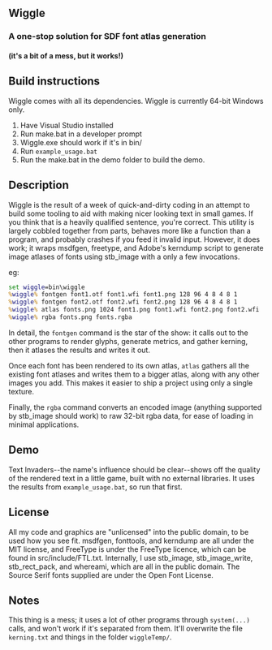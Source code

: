 ## Wiggle
### A one-stop solution for SDF font atlas generation
#### (it's a bit of a mess, but it works!)

## Build instructions

Wiggle comes with all its dependencies. Wiggle is currently 64-bit Windows only.

1. Have Visual Studio installed
2. Run make.bat in a developer prompt 
3. Wiggle.exe should work if it's in bin/
4. Run `example_usage.bat`
5. Run the make.bat in the demo folder to build the demo.

## Description

Wiggle is the result of a week of quick-and-dirty coding in an attempt to build some tooling to aid with making nicer looking text in small games. If you think that is a heavily qualified sentence, you're correct. This utility is largely cobbled together from parts, behaves more like a function than a program, and probably crashes if you feed it invalid input. However, it does work; it wraps msdfgen, freetype, and Adobe's kerndump script to generate image atlases of fonts using stb_image with a only a few invocations. 

eg:
```bat
set wiggle=bin\wiggle
%wiggle% fontgen font1.otf font1.wfi font1.png 128 96 4 8 4 8 1
%wiggle% fontgen font2.otf font2.wfi font2.png 128 96 4 8 4 8 1
%wiggle% atlas fonts.png 1024 font1.png font1.wfi font2.png font2.wfi
%wiggle% rgba fonts.png fonts.rgba
```

In detail, the `fontgen` command is the star of the show: it calls out to the other programs to render glyphs, generate metrics, and gather kerning, then it atlases the results and writes it out.

Once each font has been rendered to its own atlas, `atlas` gathers all the existing font atlases and writes them to a bigger atlas, along with any other images you add. This makes it easier to ship a project using only a single texture. 

Finally, the `rgba` command converts an encoded image (anything supported by stb_image should work) to raw 32-bit rgba data, for ease of loading in minimal applications.

## Demo

Text Invaders--the name's influence should be clear--shows off the quality of the rendered text in a little game, built with no external libraries. It uses the results from `example_usage.bat`, so run that first. 

## License

All my code and graphics are "unlicensed" into the public domain, to be used how you see fit. msdfgen, fonttools, and kerndump are all under the MIT license, and FreeType is under the FreeType licence, which can be found in src/include/FTL.txt. Internally, I use stb_image, stb_image_write, stb_rect_pack, and whereami, which are all in the public domain. The Source Serif fonts supplied are under the Open Font License.

## Notes

This thing is a mess; it uses a lot of other programs through `system(...)` calls, and won't work if it's separated from them. It'll overwrite the file `kerning.txt` and things in the folder `wiggleTemp/`. 